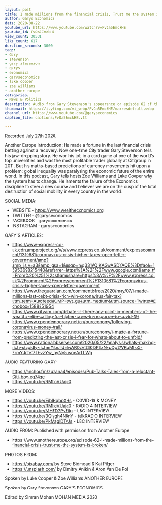 ```yaml
---
layout: post
title: I made millions from the financial crisis, Trust me the system is broken. Gary on AE Podcast
author: Garys Economics
date: 2020-08-22
youtube_url: https://www.youtube.com/watch?v=FvOa5EmckHE
youtube_id: FvOa5EmckHE
view_count: 30531
like_count: 617
duration_seconds: 3000
tags:
- Gary
- stevenson
- gary stevenson
- garys
- economics
- garyseconomics
- luke cooper
- zoe williams
- another europe
categories:
- News & Politics
description: Audio from Gary Stevenson's appearance on episode 62 of the Another Europe podcast with Luke Cooper & Zoe Williams - discussing wealth inequality.
thumbnail: https://i.ytimg.com/vi_webp/FvOa5EmckHE/maxresdefault.webp
channel_url: https://www.youtube.com/@garyseconomics
caption_file: captions/FvOa5EmckHE.vtt

---
```


Recorded July 27th 2020.

Another Europe Introduction:
He made a fortune in the last financial crisis betting against a recovery. Now one-time City trader Gary Stevenson tells his jaw-dropping story. He won his job in a card game at one of the world’s top universities and was the most profitable trader globally at Citigroup in 2011. But his maths-based predictions of currency movements hit upon a problem: global inequality was paralysing the economic future of the entire world. In this podcast, Gary tells hosts Zoe Williams and Luke Cooper why the system has to change. He laments the failure of the Economics discipline to steer a new course and believes we are on the cusp of the total destruction of social mobility in every country in the world.



SOCIAL MEDIA:
- WEBSITE - https://www.wealtheconomics.org
- TWITTER - @garyseconomics
- FACEBOOK - garyseconomics
- INSTAGRAM - garyseconomics


GARY'S ARTICLES:
- https://www-express-co-uk.cdn.ampproject.org/v/s/www.express.co.uk/comment/expresscomment/1310681/coronavirus-crisis-higher-taxes-open-letter-government/amp?amp_js_v=a3&amp_gsa=1&usqp=mq331AQIKAGwASDYAQE%3D#aoh=15953698215440&referrer=https%3A%2F%2Fwww.google.com&amp_tf=From%20%251%24s&ampshare=https%3A%2F%2Fwww.express.co.uk%2Fcomment%2Fexpresscomment%2F1310681%2Fcoronavirus-crisis-higher-taxes-open-letter-government
- https://www.theguardian.com/commentisfree/2020/may/07/i-made-millions-last-debt-crisis-rich-win-coronavirus-fair-tax?utm_term=Autofeed&CMP=twt_gu&utm_medium&utm_source=Twitter#Echobox=1588851954
- https://www.cityam.com/debate-is-there-any-point-in-members-of-the-wealthy-elite-calling-for-higher-taxes-in-response-to-covid-19/
- https://www.opendemocracy.net/en/oureconomy/following-coronavirus-money-trail/
- https://www.opendemocracy.net/en/oureconomy/i-made-a-fortune-from-predicting-the-last-crisis-i-fear-for-whats-about-to-unfold/
- https://www.nationalobserver.com/2020/05/22/analysis/whats-making-rich-stupidly-richer?fbclid=IwAR0cV436I5FEzNvpDp2WKqMho5-2rmYJnfef7T6vzYw_pyNy5usoeArTLWg


AUDIO FEATURING GARY:  
- https://anchor.fm/zuzana4/episodes/Pub-Talks-Tales-from-a-reluctant-Citi-boy-eg74ge
- https://youtu.be/RMlfcVUajd0


MORE VIDEOS:
- https://youtu.be/EiblHqbpXHs - COVID-19 & MONEY
- https://youtu.be/RMlfcVUajd0 - RADIO 4 INTERVIEW
- https://youtu.be/MHFD7PyEiIg - LBC INTERVIEW
- https://youtu.be/3Qlygh4N8nY - talkRADIO INTERVIEW
- https://youtu.be/PkMaglDTyJs - LBC INTERVIEW


AUDIO FROM:
Published with permission from Another Europe
- https://www.anothereurope.org/episode-62-i-made-millions-from-the-financial-crisis-trust-me-the-system-is-broken/


PHOTOS FROM:
- https://pixabay.com/
by Steve Bidmead & Kai Pilger
- https://unsplash.com/
by Dimitry Anikin & Aron Van De Pol


Spoken by Luke Cooper & Zoe Williams
ANOTHER EUROPE


Spoken by Gary Stevenson
GARY'S ECONOMICS


Edited by Simran Mohan 
MOHAN MEDIA 2020

